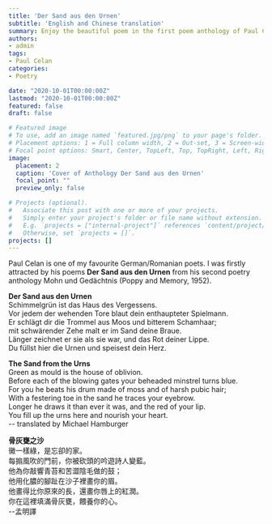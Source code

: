 ```yaml
---
title: 'Der Sand aus den Urnen'
subtitle: 'English and Chinese translation'
summary: Enjoy the beautiful poem in the first poem anthology of Paul Celan
authors:
- admin
tags:
- Paul Celan
categories:
- Poetry

date: "2020-10-01T00:00:00Z"
lastmod: "2020-10-01T00:00:00Z"
featured: false
draft: false

# Featured image
# To use, add an image named `featured.jpg/png` to your page's folder.
# Placement options: 1 = Full column width, 2 = Out-set, 3 = Screen-width
# Focal point options: Smart, Center, TopLeft, Top, TopRight, Left, Right, BottomLeft, Bottom, BottomRight
image:
  placement: 2
  caption: 'Cover of Anthology Der Sand aus den Urnen'
  focal_point: ""
  preview_only: false

# Projects (optional).
#   Associate this post with one or more of your projects.
#   Simply enter your project's folder or file name without extension.
#   E.g. `projects = ["internal-project"]` references `content/project/deep-learning/index.md`.
#   Otherwise, set `projects = []`.
projects: []
---
```

Paul Celan is one of my favourite German/Romanian poets. I was firstly attracted by his poems **Der Sand aus den Urnen** from his second poetry anthology Mohn und Gedächtnis (Poppy and Memory, 1952).

**Der Sand aus den Urnen**                                                  
Schimmelgrün ist das Haus des Vergessens.                                
Vor jedem der wehenden Tore blaut dein enthaupteter Spielmann.              
Er schlägt dir die Trommel aus Moos und bitterem Schamhaar;  
mit schwärender Zehe malt er im Sand deine Braue.  
Länger zeichnet er sie als sie war, und das Rot deiner Lippe.  
Du füllst hier die Urnen und speisest dein Herz.  

**The Sand from the Urns**  
Green as mould is the house of oblivion.     
Before each of the blowing gates your beheaded minstrel turns blue.  
For you he beats his drum made of moss and of harsh pubic hair;   
With a festering toe in the sand he traces your eyebrow.   
Longer he draws it than ever it was, and the red of your lip.  
You fill up the urns here and nourish your heart.  
-- translated by Michael Hamburger  

**骨灰甕之沙**   
黴一樣綠，是忘卻的家。  
每搧風吹的門前，你被砍頭的吟遊詩人變藍。  
他為你敲響青苔和苦澀陰毛做的鼓；  
他用化膿的腳趾在沙子裡畫你的眉。  
他畫得比你原來的長，還畫你唇上的紅潤。  
你在這裡填滿骨灰甕，餵養你的心。  
--孟明譯  